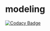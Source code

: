 # modeling
[![Codacy Badge](https://api.codacy.com/project/badge/Grade/780cae7ab9b947e3bfb601228d85e4e0)](https://app.codacy.com/gh/edelwud/modeling?utm_source=github.com&utm_medium=referral&utm_content=edelwud/modeling&utm_campaign=Badge_Grade_Settings)